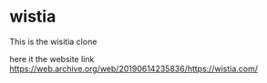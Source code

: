 # wistia

This is the wisitia clone 


here it the website link https://web.archive.org/web/20190614235836/https://wistia.com/